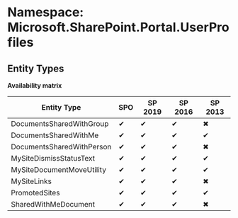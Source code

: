 # Namespace: Microsoft.SharePoint.Portal.UserProfiles
## Entity Types

**Availability matrix**

Entity Type | SPO | SP 2019 | SP 2016 | SP 2013
----------|-----|---------|---------|--------
DocumentsSharedWithGroup | ✔ | ✔ | ✔ | ✖
DocumentsSharedWithMe | ✔ | ✔ | ✔ | ✔
DocumentsSharedWithPerson | ✔ | ✔ | ✔ | ✖
MySiteDismissStatusText | ✔ | ✔ | ✔ | ✔
MySiteDocumentMoveUtility | ✔ | ✔ | ✔ | ✔
MySiteLinks | ✔ | ✔ | ✔ | ✖
PromotedSites | ✔ | ✔ | ✔ | ✔
SharedWithMeDocument | ✔ | ✔ | ✔ | ✖
